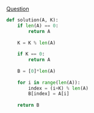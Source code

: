 [Question](https://app.codility.com/programmers/lessons/2-arrays/cyclic_rotation/)

```python
def solution(A, K): 
    if len(A) == 0:
        return A
        
    K = K % len(A)
    
    if K == 0: 
        return A
        
    B = [0]*len(A)
    
    for i in range(len(A)): 
        index = (i+K) % len(A)
        B[index] = A[i]
        
    return B
```